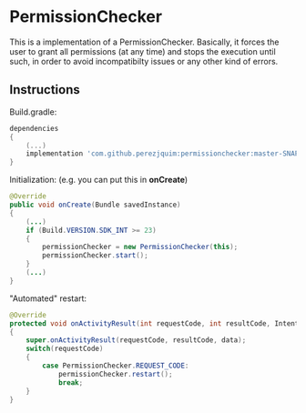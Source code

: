 # PermissionChecker

This is a implementation of a PermissionChecker. Basically, it forces the user to grant all permissions (at any time) and stops the execution until such, in order to avoid incompatibilty issues or any other kind of errors.

## Instructions

Build.gradle:
```gradle
dependencies
{
	(...)
	implementation 'com.github.perezjquim:permissionchecker:master-SNAPSHOT'
}
```

Initialization:
(e.g. you can put this in **onCreate**)

```java
@Override
public void onCreate(Bundle savedInstance)
{
	(...)
    if (Build.VERSION.SDK_INT >= 23)
    {
        permissionChecker = new PermissionChecker(this);
        permissionChecker.start();
    }
    (...)
}
```

"Automated" restart:
```java
@Override
protected void onActivityResult(int requestCode, int resultCode, Intent data)
{
    super.onActivityResult(requestCode, resultCode, data);
    switch(requestCode)
    {
        case PermissionChecker.REQUEST_CODE:
            permissionChecker.restart();
            break;
    }
}
```

